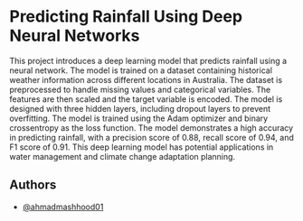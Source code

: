 
# Predicting Rainfall Using Deep Neural Networks

This project introduces a deep learning model that
predicts rainfall using a neural network. The model is
trained on a dataset containing historical weather information across different locations in Australia. The dataset is
preprocessed to handle missing values and categorical variables. The features are then scaled and the target variable
is encoded. The model is designed with three hidden layers,
including dropout layers to prevent overfitting. The model
is trained using the Adam optimizer and binary crossentropy as the loss function. The model demonstrates a
high accuracy in predicting rainfall, with a precision score
of 0.88, recall score of 0.94, and F1 score of 0.91. This
deep learning model has potential applications in water
management and climate change adaptation planning.


## Authors

- [@ahmadmashhood01](https://github.com/ahmadmashhood01)

